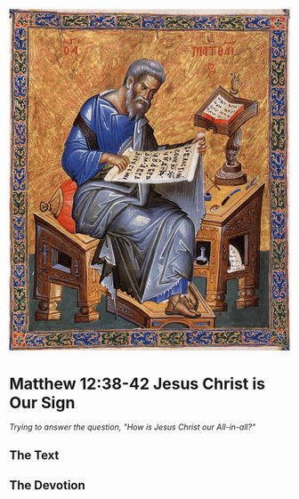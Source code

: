 <img class="intro-right" src="art-matthew.jpg">

# Matthew 12:38-42 Jesus Christ is Our Sign

*Trying to answer the question, "How is Jesus Christ our All-in-all?"*

## The Text

## The Devotion